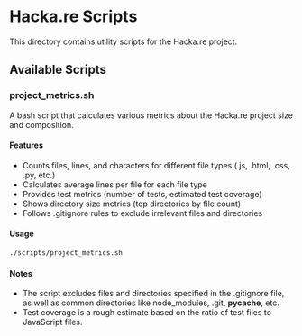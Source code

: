 # Hacka.re Scripts

This directory contains utility scripts for the Hacka.re project.

## Available Scripts

### project_metrics.sh

A bash script that calculates various metrics about the Hacka.re project size and composition.

#### Features

- Counts files, lines, and characters for different file types (.js, .html, .css, .py, etc.)
- Calculates average lines per file for each file type
- Provides test metrics (number of tests, estimated test coverage)
- Shows directory size metrics (top directories by file count)
- Follows .gitignore rules to exclude irrelevant files and directories

#### Usage

```bash
./scripts/project_metrics.sh
```

#### Notes

- The script excludes files and directories specified in the .gitignore file, as well as common directories like node_modules, .git, __pycache__, etc.
- Test coverage is a rough estimate based on the ratio of test files to JavaScript files.
